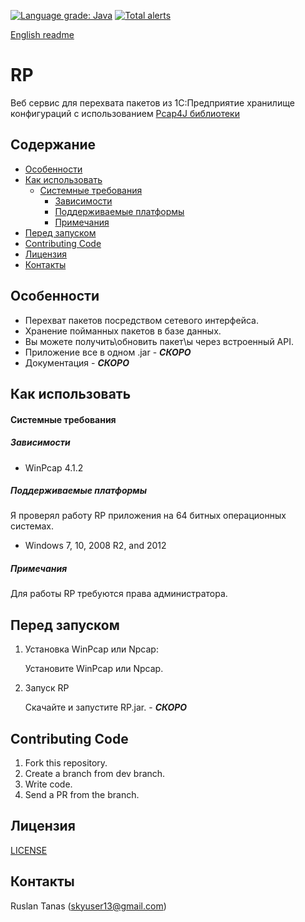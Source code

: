 [![Language grade: Java](https://img.shields.io/lgtm/grade/java/g/WhiteO/rp.svg?logo=lgtm&logoWidth=18)](https://lgtm.com/projects/g/WhiteO/rp/context:java)
[![Total alerts](https://img.shields.io/lgtm/alerts/g/WhiteO/rp.svg?logo=lgtm&logoWidth=18)](https://lgtm.com/projects/g/WhiteO/rp/alerts/)

[English readme](/README.md)

RP
======
Веб сервис для перехвата пакетов из 1C:Предприятие хранилище конфигураций с использованием [Pcap4J библиотеки](http://www.pcap4j.org/) 

Содержание
--------

* [Особенности](#особенности)
* [Как использовать](#как-использовать)
    * [Системные требования](#системные-требования)
        * [Зависимости](#зависимости)
        * [Поддерживаемые платформы](#поддерживаемые-платформы)
        * [Примечания](#примечания)
* [Перед запуском](#перед-запуском)
* [Contributing Code](#contributing-code)
* [Лицензия](#лицензия)
* [Контакты](#контакты)

Особенности
--------

* Перехват пакетов посредством сетевого интерфейса.
* Хранение пойманных пакетов в базе данных.
* Вы можете получить\обновить пакет\ы через встроенный API.
* Приложение все в одном .jar - ***СКОРО***
* Документация - ***СКОРО***

Как использовать
----------

#### Системные требования ####

##### Зависимости #####

* WinPcap 4.1.2

##### Поддерживаемые платформы #####

Я проверял работу RP приложения на 64 битных операционных системах.

* Windows 7, 10, 2008 R2, and 2012

##### Примечания #####

Для работы RP требуются права администратора.

Перед запуском
------------

1. Установка WinPcap или Npcap:

    Установите WinPcap или Npcap.

3. Запуск RP 

    Скачайте и запустите RP.jar. - ***СКОРО***

Contributing Code
-----------------

1. Fork this repository.
2. Create a branch from dev branch.
3. Write code.
4. Send a PR from the branch.

Лицензия
-------

[LICENSE](/LICENSE)

Контакты
--------

Ruslan Tanas (skyuser13@gmail.com)

